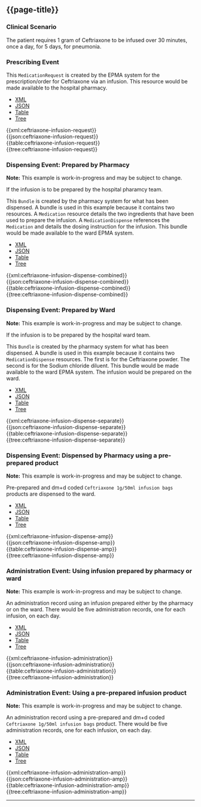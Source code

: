 ## {{page-title}}

### Clinical Scenario

The patient requires 1 gram of Ceftriaxone to be infused over 30 minutes, once a day, for 5 days, for pneumonia.

### Prescribing Event

This `MedicationRequest` is created by the EPMA system for the prescription/order for Ceftriaxone via an infusion. This resource would be made available to the hospital pharmacy.

<!--// start of code snippet -->
<div>
    <ul class="nav nav-tabs" role="tablist">
      <li role="presentation" class="active">
        <a href="#xml-01" aria-controls="xml" role="tab" data-toggle="tab">XML</a>
      </li>
      <li role="presentation">
        <a href="#json-01" aria-controls="json" role="tab" data-toggle="tab">JSON</a>
      </li>
        <li role="presentation">
        <a href="#table-01" aria-controls="table" role="tab" data-toggle="tab">Table</a>
      </li>
      <li role="presentation">
        <a href="#tree-01" aria-controls="tree" role="tab" data-toggle="tab">Tree</a>
      </li>
  </ul>

  <!-- Tab panes -->
  <div class="tab-content snippet">
    <div role="tabpanel" class="tab-pane active" id="xml-01">
      {{xml:ceftriaxone-infusion-request}}
    </div>
    <div role="tabpanel" class="tab-pane" id="json-01">
      {{json:ceftriaxone-infusion-request}}
    </div>
    <div role="tabpanel" class="tab-pane" id="table-01">
      {{table:ceftriaxone-infusion-request}}
    </div>
    <div role="tabpanel" class="tab-pane" id="tree-01">
      {{tree:ceftriaxone-infusion-request}}
    </div>
  </div>
</div>
<!--// end of code snippet -->

### Dispensing Event: Prepared by Pharmacy

<div class="nhsd-a-box nhsd-a-box--bg-light-yellow nhsd-!t-margin-bottom-6 nhsd-t-body">
    <strong>Note:</strong> This example is work-in-progress and may be subject to change.
</div>

If the infusion is to be prepared by the hospital pharamcy team.

This `Bundle` is created by the pharmacy system for what has been dispensed. A bundle is used in this example because it contains two resources. A `Medication` resource details the two ingredients that have been used to prepare the infusion. A `MedicationDispense` references the `Medication` and details the dosing instruction for the infusion. This bundle would be made available to the ward EPMA system.

<!--// start of code snippet -->
<div>
    <ul class="nav nav-tabs" role="tablist">
      <li role="presentation" class="active">
        <a href="#xml-02" aria-controls="xml" role="tab" data-toggle="tab">XML</a>
      </li>
      <li role="presentation">
        <a href="#json-02" aria-controls="json" role="tab" data-toggle="tab">JSON</a>
      </li>
        <li role="presentation">
        <a href="#table-02" aria-controls="table" role="tab" data-toggle="tab">Table</a>
      </li>
      <li role="presentation">
        <a href="#tree-02" aria-controls="tree" role="tab" data-toggle="tab">Tree</a>
      </li>
  </ul>

  <!-- Tab panes -->
  <div class="tab-content snippet">
    <div role="tabpanel" class="tab-pane active" id="xml-02">
      {{xml:ceftriaxone-infusion-dispense-combined}}
    </div>
    <div role="tabpanel" class="tab-pane" id="json-02">
      {{json:ceftriaxone-infusion-dispense-combined}}
    </div>
    <div role="tabpanel" class="tab-pane" id="table-02">
      {{table:ceftriaxone-infusion-dispense-combined}}
    </div>
    <div role="tabpanel" class="tab-pane" id="tree-02">
      {{tree:ceftriaxone-infusion-dispense-combined}}
    </div>
  </div>
</div>
<!--// end of code snippet -->

### Dispensing Event: Prepared by Ward

<div class="nhsd-a-box nhsd-a-box--bg-light-yellow nhsd-!t-margin-bottom-6 nhsd-t-body">
    <strong>Note:</strong> This example is work-in-progress and may be subject to change.
</div>

If the infusion is to be prepared by the hospital ward team.

This `Bundle` is created by the pharmacy system for what has been dispensed. A bundle is used in this example because it contains two `MedicationDispense` resources. The first is for the Ceftriaxone powder. The second is for the Sodium chloride diluent. This bundle would be made available to the ward EPMA system. The infusion would be prepared on the ward.

<!--// start of code snippet -->
<div>
    <ul class="nav nav-tabs" role="tablist">
      <li role="presentation" class="active">
        <a href="#xml-03" aria-controls="xml" role="tab" data-toggle="tab">XML</a>
      </li>
      <li role="presentation">
        <a href="#json-03" aria-controls="json" role="tab" data-toggle="tab">JSON</a>
      </li>
        <li role="presentation">
        <a href="#table-03" aria-controls="table" role="tab" data-toggle="tab">Table</a>
      </li>
      <li role="presentation">
        <a href="#tree-03" aria-controls="tree" role="tab" data-toggle="tab">Tree</a>
      </li>
  </ul>

  <!-- Tab panes -->
  <div class="tab-content snippet">
    <div role="tabpanel" class="tab-pane active" id="xml-03">
      {{xml:ceftriaxone-infusion-dispense-separate}}
    </div>
    <div role="tabpanel" class="tab-pane" id="json-03">
      {{json:ceftriaxone-infusion-dispense-separate}}
    </div>
    <div role="tabpanel" class="tab-pane" id="table-03">
      {{table:ceftriaxone-infusion-dispense-separate}}
    </div>
    <div role="tabpanel" class="tab-pane" id="tree-03">
      {{tree:ceftriaxone-infusion-dispense-separate}}
    </div>
  </div>
</div>
<!--// end of code snippet -->

### Dispensing Event: Dispensed by Pharmacy using a pre-prepared product

<div class="nhsd-a-box nhsd-a-box--bg-light-yellow nhsd-!t-margin-bottom-6 nhsd-t-body">
    <strong>Note:</strong> This example is work-in-progress and may be subject to change.
</div>

Pre-prepared and dm+d coded `Ceftriaxone 1g/50ml infusion bags` products are dispensed to the ward.

<!--// start of code snippet -->
<div>
    <ul class="nav nav-tabs" role="tablist">
      <li role="presentation" class="active">
        <a href="#xml-04" aria-controls="xml" role="tab" data-toggle="tab">XML</a>
      </li>
      <li role="presentation">
        <a href="#json-04" aria-controls="json" role="tab" data-toggle="tab">JSON</a>
      </li>
        <li role="presentation">
        <a href="#table-04" aria-controls="table" role="tab" data-toggle="tab">Table</a>
      </li>
      <li role="presentation">
        <a href="#tree-04" aria-controls="tree" role="tab" data-toggle="tab">Tree</a>
      </li>
  </ul>

  <!-- Tab panes -->
  <div class="tab-content snippet">
    <div role="tabpanel" class="tab-pane active" id="xml-04">
      {{xml:ceftriaxone-infusion-dispense-amp}}
    </div>
    <div role="tabpanel" class="tab-pane" id="json-04">
      {{json:ceftriaxone-infusion-dispense-amp}}
    </div>
    <div role="tabpanel" class="tab-pane" id="table-04">
      {{table:ceftriaxone-infusion-dispense-amp}}
    </div>
    <div role="tabpanel" class="tab-pane" id="tree-04">
      {{tree:ceftriaxone-infusion-dispense-amp}}
    </div>
  </div>
</div>
<!--// end of code snippet -->

### Administration Event: Using infusion prepared by pharmacy or ward

<div class="nhsd-a-box nhsd-a-box--bg-light-yellow nhsd-!t-margin-bottom-6 nhsd-t-body">
    <strong>Note:</strong> This example is work-in-progress and may be subject to change.
</div>

An administration record using an infusion prepared either by the pharmacy or on the ward. There would be five administration records, one for each infusion, on each day.

<!--// start of code snippet -->
<div>
    <ul class="nav nav-tabs" role="tablist">
      <li role="presentation" class="active">
        <a href="#xml-05" aria-controls="xml" role="tab" data-toggle="tab">XML</a>
      </li>
      <li role="presentation">
        <a href="#json-05" aria-controls="json" role="tab" data-toggle="tab">JSON</a>
      </li>
        <li role="presentation">
        <a href="#table-05" aria-controls="table" role="tab" data-toggle="tab">Table</a>
      </li>
      <li role="presentation">
        <a href="#tree-05" aria-controls="tree" role="tab" data-toggle="tab">Tree</a>
      </li>
  </ul>

  <!-- Tab panes -->
  <div class="tab-content snippet">
    <div role="tabpanel" class="tab-pane active" id="xml-05">
      {{xml:ceftriaxone-infusion-administration}}
    </div>
    <div role="tabpanel" class="tab-pane" id="json-05">
      {{json:ceftriaxone-infusion-administration}}
    </div>
    <div role="tabpanel" class="tab-pane" id="table-05">
      {{table:ceftriaxone-infusion-administration}}
    </div>
    <div role="tabpanel" class="tab-pane" id="tree-05">
      {{tree:ceftriaxone-infusion-administration}}
    </div>
  </div>
</div>
<!--// end of code snippet -->

### Administration Event: Using a pre-prepared infusion product

<div class="nhsd-a-box nhsd-a-box--bg-light-yellow nhsd-!t-margin-bottom-6 nhsd-t-body">
    <strong>Note:</strong> This example is work-in-progress and may be subject to change.
</div>

An administration record using a pre-prepared and dm+d coded `Ceftriaxone 1g/50ml infusion bags` product. There would be five administration records, one for each infusion, on each day.

<!--// start of code snippet -->
<div>
    <ul class="nav nav-tabs" role="tablist">
      <li role="presentation" class="active">
        <a href="#xml-06" aria-controls="xml" role="tab" data-toggle="tab">XML</a>
      </li>
      <li role="presentation">
        <a href="#json-06" aria-controls="json" role="tab" data-toggle="tab">JSON</a>
      </li>
        <li role="presentation">
        <a href="#table-06" aria-controls="table" role="tab" data-toggle="tab">Table</a>
      </li>
      <li role="presentation">
        <a href="#tree-06" aria-controls="tree" role="tab" data-toggle="tab">Tree</a>
      </li>
  </ul>

  <!-- Tab panes -->
  <div class="tab-content snippet">
    <div role="tabpanel" class="tab-pane active" id="xml-06">
      {{xml:ceftriaxone-infusion-administration-amp}}
    </div>
    <div role="tabpanel" class="tab-pane" id="json-06">
      {{json:ceftriaxone-infusion-administration-amp}}
    </div>
    <div role="tabpanel" class="tab-pane" id="table-06">
      {{table:ceftriaxone-infusion-administration-amp}}
    </div>
    <div role="tabpanel" class="tab-pane" id="tree-06">
      {{tree:ceftriaxone-infusion-administration-amp}}
    </div>
  </div>
</div>
<!--// end of code snippet -->

---
